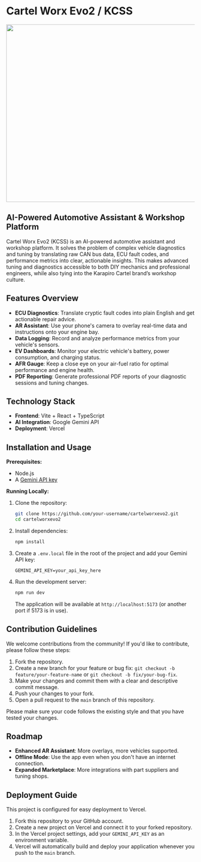# Cartel Worx Evo2 / KCSS

<div align="center">
<img width="1200" height="475" alt="GHBanner" src="https://github.com/user-attachments/assets/0aa67016-6eaf-458a-adb2-6e31a0763ed6" />
</div>

## AI-Powered Automotive Assistant & Workshop Platform

Cartel Worx Evo2 (KCSS) is an AI-powered automotive assistant and workshop platform. It solves the problem of complex vehicle diagnostics and tuning by translating raw CAN bus data, ECU fault codes, and performance metrics into clear, actionable insights. This makes advanced tuning and diagnostics accessible to both DIY mechanics and professional engineers, while also tying into the Karapiro Cartel brand’s workshop culture.

## Features Overview

*   **ECU Diagnostics**: Translate cryptic fault codes into plain English and get actionable repair advice.
*   **AR Assistant**: Use your phone's camera to overlay real-time data and instructions onto your engine bay.
*   **Data Logging**: Record and analyze performance metrics from your vehicle's sensors.
*   **EV Dashboards**: Monitor your electric vehicle's battery, power consumption, and charging status.
*   **AFR Gauge**: Keep a close eye on your air-fuel ratio for optimal performance and engine health.
*   **PDF Reporting**: Generate professional PDF reports of your diagnostic sessions and tuning changes.

## Technology Stack

*   **Frontend**: Vite + React + TypeScript
*   **AI Integration**: Google Gemini API
*   **Deployment**: Vercel

## Installation and Usage

**Prerequisites:**

*   Node.js
*   A [Gemini API key](https://ai.google.dev/)

**Running Locally:**

1.  Clone the repository:
    ```bash
    git clone https://github.com/your-username/cartelworxevo2.git
    cd cartelworxevo2
    ```
2.  Install dependencies:
    ```bash
    npm install
    ```
3.  Create a `.env.local` file in the root of the project and add your Gemini API key:
    ```
    GEMINI_API_KEY=your_api_key_here
    ```
4.  Run the development server:
    ```bash
    npm run dev
    ```
    The application will be available at `http://localhost:5173` (or another port if 5173 is in use).

## Contribution Guidelines

We welcome contributions from the community! If you'd like to contribute, please follow these steps:

1.  Fork the repository.
2.  Create a new branch for your feature or bug fix: `git checkout -b feature/your-feature-name` or `git checkout -b fix/your-bug-fix`.
3.  Make your changes and commit them with a clear and descriptive commit message.
4.  Push your changes to your fork.
5.  Open a pull request to the `main` branch of this repository.

Please make sure your code follows the existing style and that you have tested your changes.

## Roadmap

*   **Enhanced AR Assistant**: More overlays, more vehicles supported.
*   **Offline Mode**: Use the app even when you don't have an internet connection.
*   **Expanded Marketplace**: More integrations with part suppliers and tuning shops.

## Deployment Guide

This project is configured for easy deployment to Vercel.

1.  Fork this repository to your GitHub account.
2.  Create a new project on Vercel and connect it to your forked repository.
3.  In the Vercel project settings, add your `GEMINI_API_KEY` as an environment variable.
4.  Vercel will automatically build and deploy your application whenever you push to the `main` branch.
